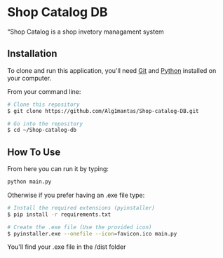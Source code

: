 
# Shop Catalog DB

“Shop Catalog is a shop invetory managament system


## Installation


To clone and run this application, you'll need [Git](https://git-scm.com) and [Python](https://www.python.org/downloads/) installed on your computer.

From your command line:
```bash
# Clone this repository
$ git clone https://github.com/Alg1mantas/Shop-catalog-DB.git

# Go into the repository
$ cd ~/Shop-catalog-db


```



    
## How To Use

From here you can run it by typing:

```bash
python main.py
```

Otherwise if you prefer having an .exe file type:

```bash
# Install the required extensions (pyinstaller)
$ pip install -r requirements.txt

# Create the .exe file (Use the provided icon)
$ pyinstaller.exe --onefile --icon=favicon.ico main.py
```
You'll find your .exe file in the /dist folder


